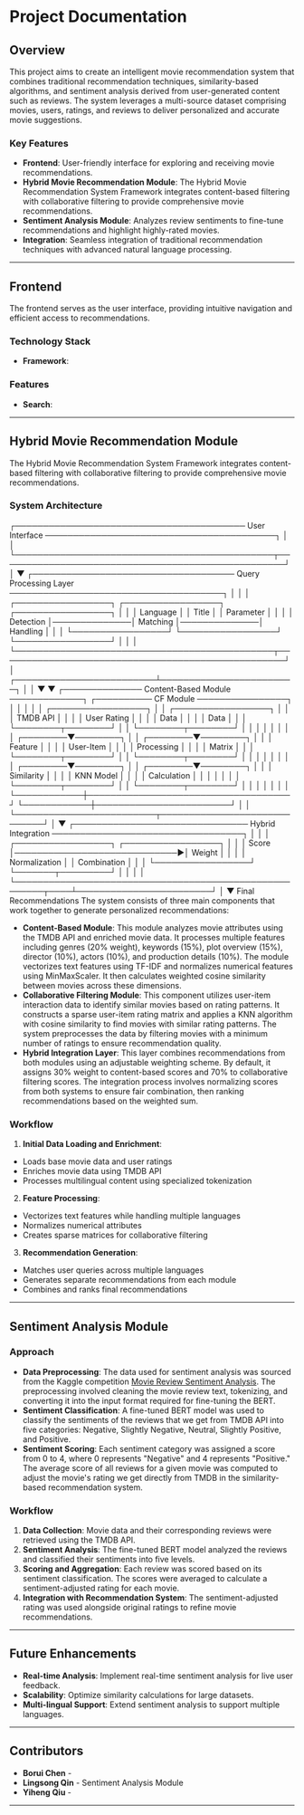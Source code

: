 # Project Documentation

## Overview
This project aims to create an intelligent movie recommendation system that combines traditional recommendation techniques, similarity-based algorithms, and sentiment analysis derived from user-generated content such as reviews. The system leverages a multi-source dataset comprising movies, users, ratings, and reviews to deliver personalized and accurate movie suggestions.

### Key Features
- **Frontend**: User-friendly interface for exploring and receiving movie recommendations.
- **Hybrid Movie Recommendation Module**: The Hybrid Movie Recommendation System Framework integrates content-based filtering with collaborative filtering to provide comprehensive movie recommendations.
- **Sentiment Analysis Module**: Analyzes review sentiments to fine-tune recommendations and highlight highly-rated movies.
- **Integration**: Seamless integration of traditional recommendation techniques with advanced natural language processing.

---

## Frontend
The frontend serves as the user interface, providing intuitive navigation and efficient access to recommendations.

### Technology Stack
- **Framework**: 


### Features
- **Search**: 


---

## Hybrid Movie Recommendation Module
The Hybrid Movie Recommendation System Framework integrates content-based filtering with collaborative filtering to provide comprehensive movie recommendations. 

### System Architecture
┌───────────────────────────────────────── User Interface ─────────────────────────────────────────┐
│                                                                                                  │
└──────────────────────────────────────────────┬───────────────────────────────────────────────────┘
                                               │
                                               ▼
┌──────────────────────────────────── Query Processing Layer ──────────────────────────────────────┐
│                                                                                                  │
│   ┌─────────────────┐              ┌─────────────────┐              ┌─────────────────┐          │
│   │    Language     │              │     Title       │              │   Parameter     │          │
│   │    Detection    │──────────────│    Matching     │──────────────│    Handling     │          │
│   └─────────────────┘              └─────────────────┘              └─────────────────┘          │
│                                                                                                  │
└──────────────────────────────────────────────┬───────────────────────────────────────────────────┘
                                               │
                     ┌─────────────────────────┴────────────────────────┐
                     │                                                  │
                     ▼                                                   ▼
┌────────────── Content-Based Module ─────────────┐     ┌────────── CF Module ────────────────┐
│                                                 │     │                                     │
│   ┌─────────────────┐                           │     │   ┌─────────────────┐               │
│   │   TMDB API      │                           │     │   │   User Rating   │               │
│   │     Data        │                           │     │   │      Data       │               │
│   └────────┬────────┘                           │     │   └────────┬────────┘               │
│            │                                    │     │            │                        │
│   ┌────────▼────────┐                           │     │   ┌────────▼────────┐               │
│   │    Feature      │                           │     │   │   User-Item     │               │
│   │   Processing    │                           │     │   │     Matrix      │               │
│   └────────┬────────┘                           │     │   └────────┬────────┘               │
│            │                                    │     │            │                        │
│   ┌────────▼────────┐                           │     │   ┌────────▼────────┐               │
│   │   Similarity    │                           │     │   │    KNN Model    │               │
│   │  Calculation    │                           │     │   │                 │               │
│   └────────┬────────┘                           │     │   └────────┬────────┘               │
│            │                                    │     │            │                        │
└────────────┼────────────────────────────────────┘     └────────────┼────────────────────────┘
             │                                                       │
             └─────────────────────────┬─────────────────────────────┘
                                       │
                                       ▼
┌─────────────────────────────── Hybrid Integration ──────────────────────────────────┐
│                                                                                     │
│   ┌─────────────────┐                              ┌─────────────────┐              │
│   │     Score       │─────────────────────────────►│     Weight      │              │
│   │  Normalization  │                              │   Combination   │              │
│   └─────────────────┘                              └───────┬─────────┘              │
│                                                            │                        │
└───────────────────────────────────────────────────────┬────┴────────────────────────┘
                                                        │
                                                        ▼
                                             Final Recommendations
The system consists of three main components that work together to generate personalized recommendations:
- **Content-Based Module**:
This module analyzes movie attributes using the TMDB API and enriched movie data. It processes multiple features including genres (20% weight), keywords (15%), plot overview (15%), director (10%), actors (10%), and production details (10%). The module vectorizes text features using TF-IDF and normalizes numerical features using MinMaxScaler. It then calculates weighted cosine similarity between movies across these dimensions.
- **Collaborative Filtering Module**:
This component utilizes user-item interaction data to identify similar movies based on rating patterns. It constructs a sparse user-item rating matrix and applies a KNN algorithm with cosine similarity to find movies with similar rating patterns. The system preprocesses the data by filtering movies with a minimum number of ratings to ensure recommendation quality.
- **Hybrid Integration Layer**:
This layer combines recommendations from both modules using an adjustable weighting scheme. By default, it assigns 30% weight to content-based scores and 70% to collaborative filtering scores. The integration process involves normalizing scores from both systems to ensure fair combination, then ranking recommendations based on the weighted sum.
### Workflow
1. **Initial Data Loading and Enrichment**:
- Loads base movie data and user ratings
- Enriches movie data using TMDB API
- Processes multilingual content using specialized tokenization
2. **Feature Processing**: 
- Vectorizes text features while handling multiple languages
- Normalizes numerical attributes
- Creates sparse matrices for collaborative filtering
3. **Recommendation Generation**:
- Matches user queries across multiple languages
- Generates separate recommendations from each module
- Combines and ranks final recommendations
---

## Sentiment Analysis Module

### Approach
- **Data Preprocessing**: The data used for sentiment analysis was sourced from the Kaggle competition [Movie Review Sentiment Analysis](https://www.kaggle.com/competitions/movie-review-sentiment-analysis-kernels-only/). The preprocessing involved cleaning the movie review text, tokenizing, and converting it into the input format required for fine-tuning the BERT.
- **Sentiment Classification**: A fine-tuned BERT model was used to classify the sentiments of the reviews that we get from TMDB API into five categories: Negative, Slightly Negative, Neutral, Slightly Positive, and Positive.
- **Sentiment Scoring**: Each sentiment category was assigned a score from 0 to 4, where 0 represents "Negative" and 4 represents "Positive." The average score of all reviews for a given movie was computed to adjust the movie's rating we get directly from TMDB in the similarity-based recommendation system.

### Workflow
1. **Data Collection**: Movie data and their corresponding reviews were retrieved using the TMDB API.
2. **Sentiment Analysis**: The fine-tuned BERT model analyzed the reviews and classified their sentiments into five levels.
3. **Scoring and Aggregation**: Each review was scored based on its sentiment classification. The scores were averaged to calculate a sentiment-adjusted rating for each movie.
4. **Integration with Recommendation System**: The sentiment-adjusted rating was used alongside original ratings to refine movie recommendations.

--- 

## Future Enhancements
- **Real-time Analysis**: Implement real-time sentiment analysis for live user feedback.
- **Scalability**: Optimize similarity calculations for large datasets.
- **Multi-lingual Support**: Extend sentiment analysis to support multiple languages.

---

## Contributors
- **Borui Chen** - 
- **Lingsong Qin** - Sentiment Analysis Module
- **Yiheng Qiu** - 

---
